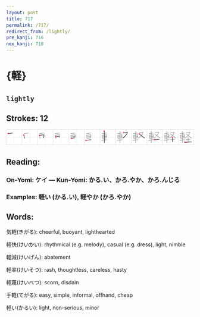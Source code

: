 ```yaml
---
layout: post
title: 717
permalink: /717/
redirect_from: /lightly/
pre_kanji: 716
nex_kanji: 718
---
```


# {軽}

## `lightly`

## Strokes: 12

<div class="stroke"><img src="../images/E8BBBD.png" /></div>

## Reading:

### On-Yomi: ケイ &mdash; Kun-Yomi: かる.い、かろ.やか、かろ.んじる

### Examples: 軽い (かる.い), 軽やか (かろ.やか)

## Words:

気軽(きがる): cheerful, buoyant, lighthearted

軽快(けいかい): rhythmical (e.g. melody), casual (e.g. dress), light, nimble

軽減(けいげん): abatement

軽率(けいそつ): rash, thoughtless, careless, hasty

軽蔑(けいべつ): scorn, disdain

手軽(てがる): easy, simple, informal, offhand, cheap

軽い(かるい): light, non-serious, minor
